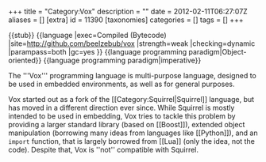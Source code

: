 +++
title = "Category:Vox"
description = ""
date = 2012-02-11T06:27:07Z
aliases = []
[extra]
id = 11390
[taxonomies]
categories = []
tags = []
+++

{{stub}}
{{language
|exec=Compiled (Bytecode)
|site=http://github.com/beelzebub/vox
|strength=weak
|checking=dynamic
|parampass=both
|gc=yes
}}
{{language programming paradigm|Object-oriented}}
{{language programming paradigm|imperative}}

The '''Vox''' programming language is multi-purpose language, designed to be used in embedded environments, as well as for general purposes.

Vox started out as a fork of the [[Category:Squirrel|Squirrel]] language, but has moved in a different direction ever since. While Squirrel is mostly intended to be used in embedding, Vox tries to tackle this problem by providing a larger standard library (based on [[Boost]]), extended object manipulation (borrowing many ideas from languages like [[Python]]), and an <code>import</code> function, that is largely borrowed from [[Lua]] (only the idea, not the code). Despite that, Vox is ''not'' compatible with Squirrel.
